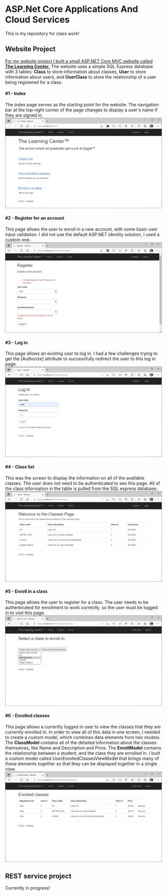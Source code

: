# ASP.Net Core Applications And Cloud Services
This is my repository for class work!


## Website Project
[For my website project I built a small ASP.NET Core MVC website called **The Learning Center**.](https://github.com/larspassic/ASP.Net-Core-Applications-And-Cloud-Services/tree/main/Homework/The%20Learning%20Center) The website uses a simple SQL Express database with 3 tables: **Class** to store information about classes, **User** to store information about users, and **UserClass** to store the relationship of a user being registered for a class.

#### #1 - Index
The index page serves as the starting point for the website. The navigation bar at the top-right corner of the page changes to display a user's name if they are signed in.
![picture](https://github.com/larspassic/ASP.Net-Core-Applications-And-Cloud-Services/blob/main/Homework/The%20Learning%20Center/Index.png?raw=true)

#### #2 - Register for an account
This page allows the user to enroll in a new account, with some basic user input validation. I did not use the default ASP.NET identity solution, I used a custom one.
![picture](https://github.com/larspassic/ASP.Net-Core-Applications-And-Cloud-Services/blob/main/Homework/The%20Learning%20Center/Register%20account.png?raw=true)

#### #3 - Log in
This page allows an existing user to log in. I had a few challenges trying to get the [Authorize] attribute to successfully redirect the user to this log in page.
![picture](https://github.com/larspassic/ASP.Net-Core-Applications-And-Cloud-Services/blob/main/Homework/The%20Learning%20Center/Log%20in.png?raw=true)

#### #4 - Class list
This was the screen to display the information on all of the available classes. The user does not need to be authenticated to see this page. All of the class information in the table is pulled from the SQL express database.
![picture](https://github.com/larspassic/ASP.Net-Core-Applications-And-Cloud-Services/blob/main/Homework/The%20Learning%20Center/Class%20list.png?raw=true)

#### #5 - Enroll in a class
This page allows the user to register for a class. The user needs to be authenticated for enrollment to work correctly, so the user must be logged in to visit this page.
![picture](https://github.com/larspassic/ASP.Net-Core-Applications-And-Cloud-Services/blob/main/Homework/The%20Learning%20Center/Enroll%20in%20class.png?raw=true)

#### #6 - Enrolled classes
This page allows a currently logged in user to view the classes that they are currently enrolled in. In order to view all of this data in one screen, I needed to create a custom model, which combines data elements from two models. The **ClassModel** contains all of the detailed information about the classes themselves, like Name and Description and Price. The **EnrollModel** contains the relationship between a student, and the class they are enrolled in. I built a custom model called UserEnrolledClassesViewModel that brings many of these elements together so that they can be displayed together in a single view.
![picture](https://github.com/larspassic/ASP.Net-Core-Applications-And-Cloud-Services/blob/main/Homework/The%20Learning%20Center/Enrolled%20classes.png?raw=true)


## REST service project

Currently in progress!
